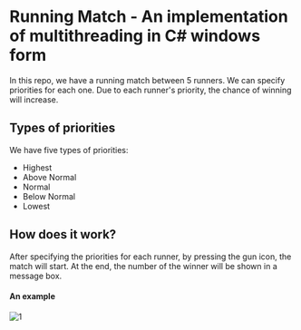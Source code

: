 # Running Match - An implementation of multithreading in C# windows form
In this repo, we have a running match between 5 runners. We can specify priorities for each one. Due to each runner's priority, the chance of winning will increase. 

## Types of priorities
We have five types of priorities:
* Highest
* Above Normal
* Normal
* Below Normal
* Lowest

## How does it work?
After specifying the priorities for each runner, by pressing the gun icon, the match will start. At the end, the number of the winner will be shown in a message box.

#### An example
![1](https://user-images.githubusercontent.com/30634010/133428300-0fba73bd-9ba5-4842-9be8-c9dacb2edb34.png)

